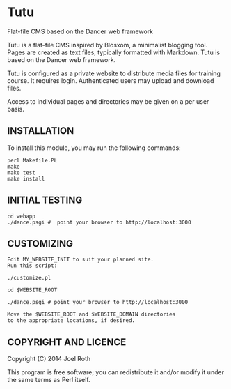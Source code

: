 Tutu
====

Flat-file CMS based on the Dancer web framework

Tutu is a flat-file CMS inspired by Blosxom, a minimalist
blogging tool. Pages are created as text files, typically
formatted with Markdown.  Tutu is based on the Dancer web
framework.
   
Tutu is configured as a private website to distribute media
files for training course. It requires login. Authenticated
users may upload and download files.

Access to individual pages and directories may be given on a
per user basis.

INSTALLATION
------------

To install this module, you may run the following commands:

	perl Makefile.PL
	make
	make test
	make install

INITIAL TESTING
---------------

    cd webapp
	./dance.psgi #  point your browser to http://localhost:3000
	
CUSTOMIZING
-----------

	Edit MY_WEBSITE_INIT to suit your planned site.
	Run this script:

    ./customize.pl

	cd $WEBSITE_ROOT

	./dance.psgi # point your browser to http://localhost:3000

    Move the $WEBSITE_ROOT and $WEBSITE_DOMAIN directories
    to the appropriate locations, if desired.

COPYRIGHT AND LICENCE
---------------------

Copyright (C) 2014 Joel Roth

This program is free software; you can redistribute it and/or modify it
under the same terms as Perl itself.
